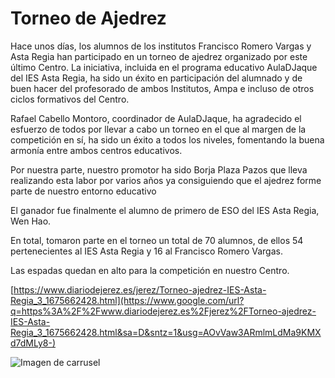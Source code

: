 # Torneo de Ajedrez

Hace unos días, los alumnos de los institutos Francisco Romero Vargas y Asta Regia han participado en un torneo de ajedrez organizado por este último Centro. La iniciativa, incluida en el programa educativo AulaDJaque del IES Asta Regia, ha sido un éxito en participación del alumnado y de buen hacer del profesorado de ambos Institutos, Ampa e incluso de otros ciclos formativos del Centro.

Rafael Cabello Montoro, coordinador de AulaDJaque, ha agradecido el esfuerzo de todos por llevar a cabo un torneo en el que al margen de la competición en sí, ha sido un éxito a todos los niveles, fomentando la buena armonía entre ambos centros educativos.

Por nuestra parte, nuestro promotor ha sido Borja Plaza Pazos que lleva realizando esta labor por varios años ya consiguiendo que el ajedrez forme parte de nuestro entorno educativo

El ganador fue finalmente el alumno de primero de ESO del IES Asta Regia, Wen Hao. 

En total, tomaron parte en el torneo un total de 70 alumnos, de ellos 54 pertenecientes al IES Asta Regia y 16 al Francisco Romero Vargas.

Las espadas quedan en alto para la competición en nuestro Centro.

[https://www.diariodejerez.es/jerez/Torneo-ajedrez-IES-Asta-Regia_3_1675662428.html](https://www.google.com/url?q=https%3A%2F%2Fwww.diariodejerez.es%2Fjerez%2FTorneo-ajedrez-IES-Asta-Regia_3_1675662428.html&sa=D&sntz=1&usg=AOvVaw3ARmlmLdMa9KMXd7dMLy8-)

![Imagen de carrusel](https://lh6.googleusercontent.com/sLJdVNEkB9p5dsNV4NyF9tuY9gfZGBuj6hWDjZgJoWf3GZRaiQD9B9hB1mszAElUxTzf10ZltK71L4n536MXhX4=w16383)